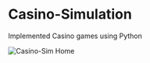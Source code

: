 # Casino-Simulation
Implemented Casino games using Python

![Casino-Sim Home](https://user-images.githubusercontent.com/65466830/197161785-d1b1e394-412d-49fc-9dc3-41b86477580b.png)
